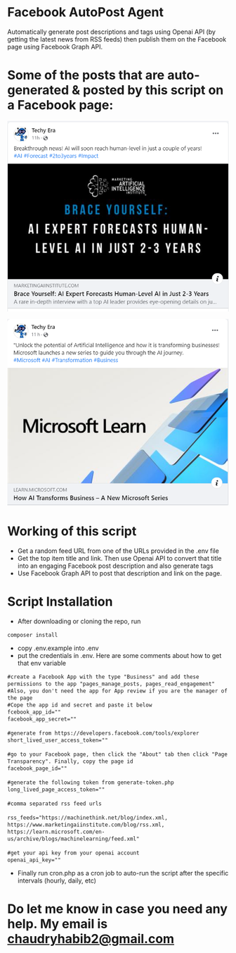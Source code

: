 # Facebook AutoPost Agent
Automatically generate post descriptions and tags using Openai API (by getting the latest news from RSS feeds) then publish them on the Facebook page using Facebook Graph API.

# Some of the posts that are auto-generated & posted by this script on a Facebook page:

![screenshot-1](screenshot/Screenshot-1.png)

![screenshot-2](screenshot/Screenshot-2.png)

# Working of this script
- Get a random feed URL from one of the URLs provided in the .env file
- Get the top item title and link. Then use Openai API to convert that title into an engaging Facebook post description and also generate tags
- Use Facebook Graph API to post that description and link on the page.

# Script Installation
- After downloading or cloning the repo, run
```
composer install
```
- copy .env.example into .env
- put the credentials in .env. Here are some comments about how to get that env variable

```
#create a Facebook App with the type "Business" and add these permissions to the app "pages_manage_posts, pages_read_engagement"
#Also, you don't need the app for App review if you are the manager of the page
#Cope the app id and secret and paste it below
fcebook_app_id=""
facebook_app_secret=""

#generate from https://developers.facebook.com/tools/explorer
short_lived_user_access_token=""

#go to your Facebook page, then click the "About" tab then click "Page Transparency". Finally, copy the page id
facebook_page_id=""

#generate the following token from generate-token.php
long_lived_page_access_token=""

#comma separated rss feed urls

rss_feeds="https://machinethink.net/blog/index.xml, https://www.marketingaiinstitute.com/blog/rss.xml, https://learn.microsoft.com/en-us/archive/blogs/machinelearning/feed.xml"

#get your api key from your openai account
openai_api_key=""
```

- Finally run cron.php as a cron job to auto-run the script after the specific intervals (hourly, daily, etc) 

# Do let me know in case you need any help. My email is chaudryhabib2@gmail.com
